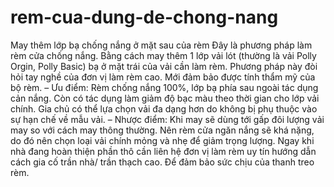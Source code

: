 # rem-cua-dung-de-chong-nang
May thêm lớp bạ chống nắng ở mặt sau của rèm Đây là phương pháp làm rèm cửa chống nắng. Bằng cách may thêm 1 lớp vải lót (thường là vải Polly Orgin, Polly Basic) bạ ở mặt trái của vải cần làm rèm. Phương pháp này đòi hỏi tay nghề của đơn vị làm rèm cao. Mới đảm bảo được tính thẩm mỹ của bộ rèm. – Ưu điểm: Rèm chống nắng 100%, lớp bạ phía sau ngoài tác dụng cản nắng. Còn có tác dụng làm giảm độ bạc màu theo thời gian cho lớp vải chính. Gia chủ có thể lựa chọn vải đa dạng hơn do không bị phụ thuộc vào sự hạn chế về mẫu vải. – Nhược điểm: Khi may sẽ dùng tới gấp đôi lượng vải may so với cách may thông thường. Nên rèm cửa ngăn nắng sẽ khá nặng, do đó nên chọn loại vải chính mỏng và nhẹ để giảm trọng lượng. Ngay khi nhà đang hoàn thiện phần thô cần liên hệ đơn vị làm rèm uy tín hướng dẫn cách gia cố trần nhà/ trần thạch cao. Để đảm bảo sức chịu của thanh treo rèm.
